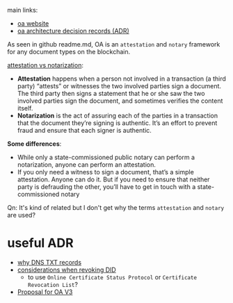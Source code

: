 main links:
- [oa website](https://www.openattestation.com/)
- [oa architecture decision records (ADR)](https://github.com/Open-Attestation/adr)

As seen in github readme.md, OA is an `attestation` and `notary` framework for any document types on the blockchain.

[attestation vs notarization](https://www.superiornotaryservices.com/blog/difference-notarization-attestation/):
- **Attestation** happens when a person not involved in a transaction (a third party) “attests” or witnesses the two involved parties sign a document. The third party then signs a statement that he or she saw the two involved parties sign the document, and sometimes verifies the content itself.
- **Notarization** is the act of assuring each of the parties in a transaction that the document they’re signing is authentic. It’s an effort to prevent fraud and ensure that each signer is authentic.

**Some differences**:
- While only a state-commissioned public notary can perform a notarization, anyone can perform an attestation.
- If you only need a witness to sign a document, that’s a simple attestation. Anyone can do it. But if you need to ensure that neither party is defrauding the other, you’ll have to get in touch with a state-commissioned notary

Qn: It's kind of related but I don't get why the terms `attestation` and `notary` are used?



# useful ADR
- [why DNS TXT records](https://github.com/Open-Attestation/adr/blob/master/decentralized_identity_proof_DNS-TXT.md)
- [considerations when revoking DID](https://github.com/Open-Attestation/adr/blob/master/did-certificate-revocation.md)
  - to use `Online Certificate Status Protocol` or `Certificate Revocation List`?
- [Proposal for OA V3](https://github.com/Open-Attestation/adr/blob/master/signature-proof-spec/spec.md)

